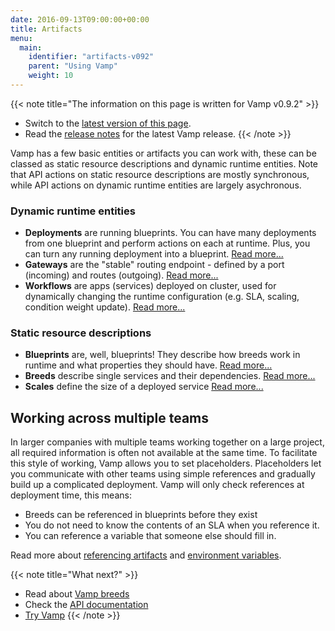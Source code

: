 ```yaml
---
date: 2016-09-13T09:00:00+00:00
title: Artifacts
menu:
  main:
    identifier: "artifacts-v092"
    parent: "Using Vamp"
    weight: 10
---
```


{{< note title="The information on this page is written for Vamp v0.9.2" >}}

* Switch to the [latest version of this page](/documentation/using-vamp/artifacts).
* Read the [release notes](/documentation/release-notes/latest) for the latest Vamp release.
{{< /note >}}

Vamp has a few basic entities or artifacts you can work with, these can be classed as static resource descriptions and dynamic runtime entities. Note that API actions on static resource descriptions are mostly synchronous, while API actions on dynamic runtime entities are largely asychronous.

### Dynamic runtime entities

-   **Deployments** are running blueprints. You can have many deployments from one blueprint and perform actions on each at runtime. Plus, you can turn any running deployment into a blueprint.  [Read more...](/documentation/using-vamp/v0.9.2/deployments/)
-   **Gateways** are the "stable" routing endpoint - defined by a port (incoming) and routes (outgoing).  [Read more...](/documentation/using-vamp/v0.9.2/gateways/)
-   **Workflows** are apps (services) deployed on cluster, used for dynamically changing the runtime configuration (e.g. SLA, scaling, condition weight update).  [Read more...](/documentation/using-vamp/v0.9.2/workflows/)

### Static resource descriptions

-   **Blueprints** are, well, blueprints! They describe how breeds work in runtime and what properties they should have.  [Read more...](/documentation/using-vamp/v0.9.2/blueprints/)
-   **Breeds** describe single services and their dependencies.  [Read more...](/documentation/using-vamp/v0.9.2/breeds/)
-   **Scales** define the size of a deployed service [Read more...](/documentation/using-vamp/v0.9.2/blueprints/#scale)

## Working across multiple teams

In larger companies with multiple teams working together on a large project, all required information is often not available at the same time. To facilitate this style of working, Vamp allows you to set placeholders. Placeholders let you communicate with other teams using simple references and gradually build up a complicated deployment. Vamp will only check references at deployment time, this means:

- Breeds can be referenced in blueprints before they exist
- You do not need to know the contents of an SLA when you reference it.
- You can reference a variable that someone else should fill in.

Read more about [referencing artifacts](/documentation/using-vamp/v0.9.2/references/) and [environment variables](/documentation/using-vamp/v0.9.2/environment-variables/).

{{< note title="What next?" >}}
* Read about [Vamp breeds](/documentation/using-vamp/v0.9.2/breeds/)
* Check the [API documentation](/documentation/api/v0.9.2/api-reference)
* [Try Vamp](/documentation/installation/hello-world)
{{< /note >}}
